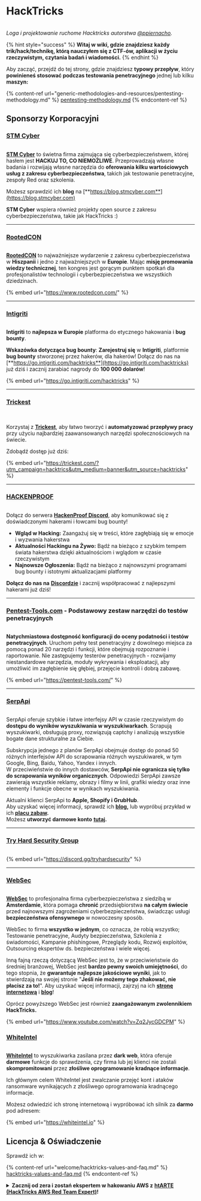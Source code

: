 # HackTricks

<figure><img src=".gitbook/assets/hacktricks.gif" alt=""><figcaption></figcaption></figure>

_Loga i projektowanie ruchome Hacktricks autorstwa_ [_@ppiernacho_](https://www.instagram.com/ppieranacho/)_._

{% hint style="success" %}
**Witaj w wiki, gdzie znajdziesz każdy trik/hack/technikę, którą nauczyłem się z CTF-ów, aplikacji w życiu rzeczywistym, czytania badań i wiadomości.**
{% endhint %}

Aby zacząć, przejdź do tej strony, gdzie znajdziesz **typowy przepływ**, który **powinieneś stosować podczas testowania penetracyjnego** jednej lub kilku **maszyn:**

{% content-ref url="generic-methodologies-and-resources/pentesting-methodology.md" %}
[pentesting-methodology.md](generic-methodologies-and-resources/pentesting-methodology.md)
{% endcontent-ref %}

## Sponsorzy Korporacyjni

### [STM Cyber](https://www.stmcyber.com)

<figure><img src=".gitbook/assets/stm (1).png" alt=""><figcaption></figcaption></figure>

[**STM Cyber**](https://www.stmcyber.com) to świetna firma zajmująca się cyberbezpieczeństwem, której hasłem jest **HACKUJ TO, CO NIEMOŻLIWE**. Przeprowadzają własne badania i rozwijają własne narzędzia do **oferowania kilku wartościowych usług z zakresu cyberbezpieczeństwa**, takich jak testowanie penetracyjne, zespoły Red oraz szkolenia.

Możesz sprawdzić ich **blog** na [**https://blog.stmcyber.com**](https://blog.stmcyber.com)

**STM Cyber** wspiera również projekty open source z zakresu cyberbezpieczeństwa, takie jak HackTricks :)

***

### [RootedCON](https://www.rootedcon.com/)

<figure><img src=".gitbook/assets/image (42).png" alt=""><figcaption></figcaption></figure>

[**RootedCON**](https://www.rootedcon.com) to najważniejsze wydarzenie z zakresu cyberbezpieczeństwa w **Hiszpanii** i jedno z najważniejszych w **Europie**. Mając **misję promowania wiedzy technicznej**, ten kongres jest gorącym punktem spotkań dla profesjonalistów technologii i cyberbezpieczeństwa we wszystkich dziedzinach.

{% embed url="https://www.rootedcon.com/" %}

***

### [Intigriti](https://www.intigriti.com)

<figure><img src=".gitbook/assets/image (44).png" alt=""><figcaption></figcaption></figure>

**Intigriti** to **najlepsza w Europie** platforma do etycznego hakowania i **bug bounty**.

**Wskazówka dotycząca bug bounty**: **Zarejestruj się** w **Intigriti**, platformie **bug bounty** stworzonej przez hakerów, dla hakerów! Dołącz do nas na [**https://go.intigriti.com/hacktricks**](https://go.intigriti.com/hacktricks) już dziś i zacznij zarabiać nagrody do **100 000 dolarów**!

{% embed url="https://go.intigriti.com/hacktricks" %}

***

### [Trickest](https://trickest.com/?utm\_campaign=hacktrics\&utm\_medium=banner\&utm\_source=hacktricks)

<figure><img src=".gitbook/assets/image (45).png" alt=""><figcaption></figcaption></figure>

\
Korzystaj z [**Trickest**](https://trickest.com/?utm\_campaign=hacktrics\&utm\_medium=banner\&utm\_source=hacktricks), aby łatwo tworzyć i **automatyzować przepływy pracy** przy użyciu najbardziej zaawansowanych narzędzi społecznościowych na świecie.

Zdobądź dostęp już dziś:

{% embed url="https://trickest.com/?utm_campaign=hacktrics&utm_medium=banner&utm_source=hacktricks" %}

***

### [HACKENPROOF](https://bit.ly/3xrrDrL)

<figure><img src=".gitbook/assets/image (47).png" alt=""><figcaption></figcaption></figure>

Dołącz do serwera [**HackenProof Discord**](https://discord.com/invite/N3FrSbmwdy), aby komunikować się z doświadczonymi hakerami i łowcami bug bounty!

* **Wgląd w Hacking:** Zaangażuj się w treści, które zagłębiają się w emocje i wyzwania hakerstwa
* **Aktualności Hackingu na Żywo:** Bądź na bieżąco z szybkim tempem świata hakerstwa dzięki aktualnościom i wglądom w czasie rzeczywistym
* **Najnowsze Ogłoszenia:** Bądź na bieżąco z najnowszymi programami bug bounty i istotnymi aktualizacjami platformy

**Dołącz do nas na** [**Discordzie**](https://discord.com/invite/N3FrSbmwdy) i zacznij współpracować z najlepszymi hakerami już dziś!

***

### [Pentest-Tools.com](https://pentest-tools.com/) - Podstawowy zestaw narzędzi do testów penetracyjnych

<figure><img src=".gitbook/assets/image (12).png" alt=""><figcaption></figcaption></figure>

**Natychmiastowa dostępność konfiguracji do oceny podatności i testów penetracyjnych**. Uruchom pełny test penetracyjny z dowolnego miejsca za pomocą ponad 20 narzędzi i funkcji, które obejmują rozpoznanie i raportowanie. Nie zastępujemy testerów penetracyjnych - rozwijamy niestandardowe narzędzia, moduły wykrywania i eksploatacji, aby umożliwić im zagłębienie się głębiej, przejęcie kontroli i dobrą zabawę.

{% embed url="https://pentest-tools.com/" %}

***

### [SerpApi](https://serpapi.com/)

<figure><img src=".gitbook/assets/image (2) (1).png" alt=""><figcaption></figcaption></figure>

SerpApi oferuje szybkie i łatwe interfejsy API w czasie rzeczywistym do **dostępu do wyników wyszukiwania w wyszukiwarkach**. Scrapują wyszukiwarki, obsługują proxy, rozwiązują captchy i analizują wszystkie bogate dane strukturalne za Ciebie.

Subskrypcja jednego z planów SerpApi obejmuje dostęp do ponad 50 różnych interfejsów API do scrapowania różnych wyszukiwarek, w tym Google, Bing, Baidu, Yahoo, Yandex i innych.\
W przeciwieństwie do innych dostawców, **SerpApi nie ogranicza się tylko do scrapowania wyników organicznych**. Odpowiedzi SerpApi zawsze zawierają wszystkie reklamy, obrazy i filmy w linii, grafiki wiedzy oraz inne elementy i funkcje obecne w wynikach wyszukiwania.

Aktualni klienci SerpApi to **Apple, Shopify i GrubHub**.\
Aby uzyskać więcej informacji, sprawdź ich [**blog**](https://serpapi.com/blog/)**,** lub wypróbuj przykład w ich [**placu zabaw**](https://serpapi.com/playground)**.**\
Możesz **utworzyć darmowe konto** [**tutaj**](https://serpapi.com/users/sign\_up)**.**

***

### [Try Hard Security Group](https://discord.gg/tryhardsecurity)

<figure><img src=".gitbook/assets/telegram-cloud-document-1-5159108904864449420.jpg" alt=""><figcaption></figcaption></figure>

{% embed url="https://discord.gg/tryhardsecurity" %}

***

### [WebSec](https://websec.nl/)

<figure><img src=".gitbook/assets/websec (1).svg" alt=""><figcaption></figcaption></figure>

[**WebSec**](https://websec.nl) to profesjonalna firma cyberbezpieczeństwa z siedzibą w **Amsterdamie**, która pomaga **chronić** przedsiębiorstwa **na całym świecie** przed najnowszymi zagrożeniami cyberbezpieczeństwa, świadcząc usługi **bezpieczeństwa ofensywnego** w nowoczesny sposób.

WebSec to firma **wszystko w jednym**, co oznacza, że robią wszystko; Testowanie penetracyjne, Audyty bezpieczeństwa, Szkolenia z świadomości, Kampanie phishingowe, Przeglądy kodu, Rozwój exploitów, Outsourcing ekspertów ds. bezpieczeństwa i wiele więcej.

Inną fajną rzeczą dotyczącą WebSec jest to, że w przeciwieństwie do średniej branżowej, WebSec jest **bardzo pewny swoich umiejętności**, do tego stopnia, że **gwarantuje najlepsze jakościowe wyniki**, jak to stwierdzają na swojej stronie "**Jeśli nie możemy tego zhakować, nie płacisz za to!**". Aby uzyskać więcej informacji, zajrzyj na ich [**stronę internetową**](https://websec.nl/en/) i [**blog**](https://websec.nl/blog/)!

Oprócz powyższego WebSec jest również **zaangażowanym zwolennikiem HackTricks.**

{% embed url="https://www.youtube.com/watch?v=Zq2JycGDCPM" %}
### [WhiteIntel](https://whiteintel.io)

<figure><img src="/.gitbook/assets/image (1224).png" alt=""><figcaption></figcaption></figure>

[**WhiteIntel**](https://whiteintel.io) to wyszukiwarka zasilana przez **dark web**, która oferuje **darmowe** funkcje do sprawdzenia, czy firma lub jej klienci nie zostali **skompromitowani** przez **złośliwe oprogramowanie kradnące informacje**.

Ich głównym celem WhiteIntel jest zwalczanie przejęć kont i ataków ransomware wynikających z złośliwego oprogramowania kradnącego informacje.

Możesz odwiedzić ich stronę internetową i wypróbować ich silnik za **darmo** pod adresem:

{% embed url="https://whiteintel.io" %}

## Licencja & Oświadczenie

Sprawdź ich w:

{% content-ref url="welcome/hacktricks-values-and-faq.md" %}
[hacktricks-values-and-faq.md](welcome/hacktricks-values-and-faq.md)
{% endcontent-ref %}

<details>

<summary><strong>Zacznij od zera i zostań ekspertem w hakowaniu AWS z</strong> <a href="https://training.hacktricks.xyz/courses/arte"><strong>htARTE (HackTricks AWS Red Team Expert)</strong></a><strong>!</strong></summary>

Inne sposoby wsparcia HackTricks:

* Jeśli chcesz zobaczyć swoją **firmę reklamowaną w HackTricks** lub **pobrać HackTricks w formacie PDF**, sprawdź [**PLANY SUBSKRYPCYJNE**](https://github.com/sponsors/carlospolop)!
* Zdobądź [**oficjalne gadżety PEASS & HackTricks**](https://peass.creator-spring.com)
* Odkryj [**Rodzinę PEASS**](https://opensea.io/collection/the-peass-family), naszą kolekcję ekskluzywnych [**NFT**](https://opensea.io/collection/the-peass-family)
* **Dołącz do** 💬 [**grupy Discord**](https://discord.gg/hRep4RUj7f) lub [**grupy telegramowej**](https://t.me/peass) lub **śledź** nas na **Twitterze** 🐦 [**@hacktricks\_live**](https://twitter.com/hacktricks\_live)**.**
* **Podziel się swoimi sztuczkami hakerskimi, przesyłając PR-y do** [**HackTricks**](https://github.com/carlospolop/hacktricks) i [**HackTricks Cloud**](https://github.com/carlospolop/hacktricks-cloud) github repos.

</details>
